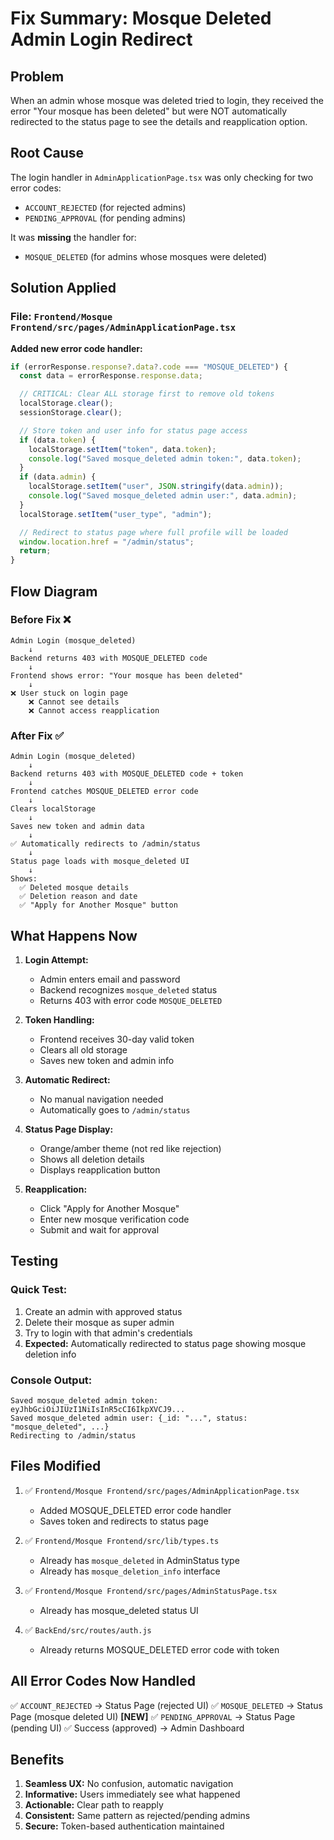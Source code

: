 # Fix Summary: Mosque Deleted Admin Login Redirect

## Problem

When an admin whose mosque was deleted tried to login, they received the error "Your mosque has been deleted" but were NOT automatically redirected to the status page to see the details and reapplication option.

## Root Cause

The login handler in `AdminApplicationPage.tsx` was only checking for two error codes:

- `ACCOUNT_REJECTED` (for rejected admins)
- `PENDING_APPROVAL` (for pending admins)

It was **missing** the handler for:

- `MOSQUE_DELETED` (for admins whose mosques were deleted)

## Solution Applied

### File: `Frontend/Mosque Frontend/src/pages/AdminApplicationPage.tsx`

**Added new error code handler:**

```typescript
if (errorResponse.response?.data?.code === "MOSQUE_DELETED") {
  const data = errorResponse.response.data;

  // CRITICAL: Clear ALL storage first to remove old tokens
  localStorage.clear();
  sessionStorage.clear();

  // Store token and user info for status page access
  if (data.token) {
    localStorage.setItem("token", data.token);
    console.log("Saved mosque_deleted admin token:", data.token);
  }
  if (data.admin) {
    localStorage.setItem("user", JSON.stringify(data.admin));
    console.log("Saved mosque_deleted admin user:", data.admin);
  }
  localStorage.setItem("user_type", "admin");

  // Redirect to status page where full profile will be loaded
  window.location.href = "/admin/status";
  return;
}
```

## Flow Diagram

### Before Fix ❌

```
Admin Login (mosque_deleted)
    ↓
Backend returns 403 with MOSQUE_DELETED code
    ↓
Frontend shows error: "Your mosque has been deleted"
    ↓
❌ User stuck on login page
    ❌ Cannot see details
    ❌ Cannot access reapplication
```

### After Fix ✅

```
Admin Login (mosque_deleted)
    ↓
Backend returns 403 with MOSQUE_DELETED code + token
    ↓
Frontend catches MOSQUE_DELETED error code
    ↓
Clears localStorage
    ↓
Saves new token and admin data
    ↓
✅ Automatically redirects to /admin/status
    ↓
Status page loads with mosque_deleted UI
    ↓
Shows:
  ✅ Deleted mosque details
  ✅ Deletion reason and date
  ✅ "Apply for Another Mosque" button
```

## What Happens Now

1. **Login Attempt:**

   - Admin enters email and password
   - Backend recognizes `mosque_deleted` status
   - Returns 403 with error code `MOSQUE_DELETED`

2. **Token Handling:**

   - Frontend receives 30-day valid token
   - Clears all old storage
   - Saves new token and admin info

3. **Automatic Redirect:**

   - No manual navigation needed
   - Automatically goes to `/admin/status`

4. **Status Page Display:**

   - Orange/amber theme (not red like rejection)
   - Shows all deletion details
   - Displays reapplication button

5. **Reapplication:**
   - Click "Apply for Another Mosque"
   - Enter new mosque verification code
   - Submit and wait for approval

## Testing

### Quick Test:

1. Create an admin with approved status
2. Delete their mosque as super admin
3. Try to login with that admin's credentials
4. **Expected:** Automatically redirected to status page showing mosque deletion info

### Console Output:

```
Saved mosque_deleted admin token: eyJhbGciOiJIUzI1NiIsInR5cCI6IkpXVCJ9...
Saved mosque_deleted admin user: {_id: "...", status: "mosque_deleted", ...}
Redirecting to /admin/status
```

## Files Modified

1. ✅ `Frontend/Mosque Frontend/src/pages/AdminApplicationPage.tsx`

   - Added MOSQUE_DELETED error code handler
   - Saves token and redirects to status page

2. ✅ `Frontend/Mosque Frontend/src/lib/types.ts`

   - Already has `mosque_deleted` in AdminStatus type
   - Already has `mosque_deletion_info` interface

3. ✅ `Frontend/Mosque Frontend/src/pages/AdminStatusPage.tsx`

   - Already has mosque_deleted status UI

4. ✅ `BackEnd/src/routes/auth.js`
   - Already returns MOSQUE_DELETED error code with token

## All Error Codes Now Handled

✅ `ACCOUNT_REJECTED` → Status Page (rejected UI)
✅ `MOSQUE_DELETED` → Status Page (mosque deleted UI) **[NEW]**
✅ `PENDING_APPROVAL` → Status Page (pending UI)
✅ Success (approved) → Admin Dashboard

## Benefits

1. **Seamless UX:** No confusion, automatic navigation
2. **Informative:** Users immediately see what happened
3. **Actionable:** Clear path to reapply
4. **Consistent:** Same pattern as rejected/pending admins
5. **Secure:** Token-based authentication maintained
